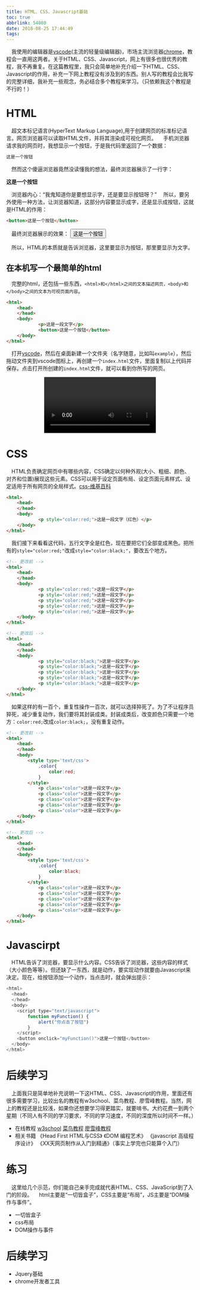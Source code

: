 ```yaml
---
title: HTML、CSS、Javascript基础
toc: true
abbrlink: 54080
date: 2018-08-25 17:44:49
tags:
---
```



&emsp;我使用的编辑器是[vscode](https://code.visualstudio.com/)(主流的轻量级编辑器)，市场主流浏览器[chrome](https://www.google.cn/intl/zh-CN/chrome/)，教程会一直用这两者。关于HTML、CSS、Javascript，网上有很多也很优秀的教程，我不再重复。在这篇教程里，我只会简单地补充介绍一下HTML、CSS、Javascript的作用，补充一下网上教程没有涉及到的东西。别人写的教程会比我写的完整详细，我补充一些观念，务必结合多个教程来学习。（只依赖我这个教程是不行的！）

# HTML
&emsp;超文本标记语言(HyperText Markup Language),用于创建网页的标准标记语言。网页浏览器可以读取HTML文件，并将其渲染成可视化网页。
&emsp;手机浏览器请求我的网页时，我想显示一个按钮，于是我代码里返回了一个数据：
```html
这是一个按钮
```
&emsp;然而这个傻逼浏览器竟然没读懂我的想法，最终浏览器展示了一行字：

__这是一个按钮__ 

&emsp;浏览器内心：“我鬼知道你是要想显示字，还是要显示按钮呀？”
&emsp;所以，要另外使用一种方法，让浏览器知道，这部分内容要显示成字，还是显示成按钮，这就是HTML的作用：
```html
<button>这是一个按钮</button>
```
&emsp;最终浏览器展示的效果：
<button>这是一个按钮</button>

&emsp;所以，HTML的本质就是告诉浏览器，这里要显示为按钮，那里要显示为文字。


## 在本机写一个最简单的html
&emsp;完整的html，还包括一些东西，`<html>和</html>之间的文本描述网页，<body>和</body>之间的文本为可视页面内容`。

```html
<html>
	<head>
	</head>
	<body>
			<p>这是一段文字</p>
			<button>这是一个按钮</button> 
	</body>
</html>
```
&emsp;打开[vscode](https://code.visualstudio.com/)，然后在桌面新建一个文件夹（名字随意，比如叫`example`），然后拖动文件夹到vscode图标上，再创建一个`index.html`文件，里面复制以上代码并保存。点击打开所创建的`index.html`文件，就可以看到你所写的网页。

<video src="https://test-1251805228.cos.ap-guangzhou.myqcloud.com/%E4%BD%BF%E7%94%A8vscode%E7%BC%96%E5%86%99%E6%9C%80%E7%AE%80%E5%8D%95%E7%9A%84html.mp4" controls="controls" style="max-width: 100%; display: block; margin-left: auto; margin-right: auto;">
your browser does not support the video tag
</video>

# CSS
&emsp;HTML负责确定网页中有哪些内容，CSS确定以何种外观(大小、粗细、颜色、对齐和位置)展现这些元素。CSS可以用于设定页面布局、设定页面元素样式、设定适用于所有网页的全局样式。[css-维基百科](https://zh.wikipedia.org/wiki/%E5%B1%82%E5%8F%A0%E6%A0%B7%E5%BC%8F%E8%A1%A8)
```html
<html>
	<head>
	</head>
	<body>
			<p style="color:red;">这是一段文字（红色）</p>
	</body>
</html>
```
<script async src="//jsrun.net/pAgKp/embed/result/light/"></script>

&emsp;我们接下来看看这代码，五行文字全是红色，现在要把它们全部变成黑色。把所有的`style="color:red;"`改成`style="color:black;"`，要改五个地方。
```html
<!-- 更改前 -->
<html>
	<head>
	</head>
	<body>
			<p style="color:red;">这是一段文字</p>
			<p style="color:red;">这是一段文字</p>
			<p style="color:red;">这是一段文字</p>
			<p style="color:red;">这是一段文字</p>
			<p style="color:red;">这是一段文字</p>
	</body>
</html>
```

```html
<!-- 更改后 -->
<html>
	<head>
	</head>
	<body>
			<p style="color:black;">这是一段文字</p>
			<p style="color:black;">这是一段文字</p>
			<p style="color:black;">这是一段文字</p>
			<p style="color:black;">这是一段文字</p>
			<p style="color:black;">这是一段文字</p>
	</body>
</html>
```

&emsp;如果这样的有一百个，重复性操作一百次，就可以选择猝死了。为了不让程序员猝死，减少重复动作，我们要将其封装成类。封装成类后，改变颜色只需要一个地方：`color:red;`改成`color:black;`，没有重复动作。
```html
<!-- 更改前 -->
<html>
	<head>
	</head>
	<body>
		<style type='text/css'>
			.color{
				color:red;
			}
		</style>
			<p class="color">这是一段文字</p>
			<p class="color">这是一段文字</p>
			<p class="color">这是一段文字</p>
			<p class="color">这是一段文字</p>
			<p class="color">这是一段文字</p>
	</body>
</html>

```
```html
<!-- 更改后 -->
<html>
	<head>
	</head>
	<body>
		<style type='text/css'>
			.color{
				color:black;
			}
		</style>
			<p class="color">这是一段文字</p>
			<p class="color">这是一段文字</p>
			<p class="color">这是一段文字</p>
			<p class="color">这是一段文字</p>
			<p class="color">这是一段文字</p>
	</body>
</html>
```

# Javascirpt
&emsp;HTML告诉了浏览器，要显示什么内容。CSS告诉了浏览器，这些内容的样式（大小颜色等等）。但还缺了一东西，就是动作，要实现动作就要由Javascript来决定。现在，给按钮添加一个动作，当点击时，就会弹出提示：
```javascript
<html>
  <head>
  </head>
  <body>        
    <script type="text/javascript">
        function myFunction() {
            alert("你点击了按钮")
        }
    </script>
    <button onclick="myFunction()">这是一个按钮</button> 
  </body>
</html>

```
<script async src="//jsrun.net/iAgKp/embed/result/light/"></script>

# 后续学习
&emsp;上面我只是简单地补充说明一下这HTML、CSS、Javascript的作用，里面还有很多需要学习，比较出名的教程有w3school、菜鸟教程、廖雪峰教程。当然，网上的教程还是比较浅，如果你还想要学习得更踏实，就要啃书。大约花费一到两个星期（不同人有不同的学习要求，不同的学习速度，不同的深度所以时间不一样。）
- 在线教程
[w3school](http://www.w3school.com.cn/html/index.asp)
[菜鸟教程](http://www.runoob.com/js/js-tutorial.html)
[廖雪峰教程](https://www.liaoxuefeng.com/wiki/001434446689867b27157e896e74d51a89c25cc8b43bdb3000)
- 相关书籍
《Head First HTML与CSS》
《DOM 编程艺术》
《javascript 高级程序设计》
《XX天网页制作从入门到精通》（事实上学完也只能算个入门）


# 练习
&emsp;这里给几个示范，你们能自己亲手完成就代表HTML、CSS、JavaScript到了入门的阶段。
&emsp;html主要是“一切皆盒子”，CSS主要是“布局”，JS主要是“DOM操作与事件”。
- 一切皆盒子
- css布局
- DOM操作与事件

# 后续学习
- Jquery基础
- chrome开发者工具